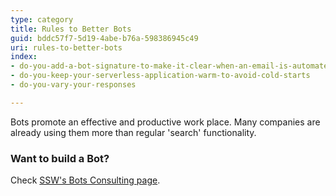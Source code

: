 ```yaml
---
type: category
title: Rules to Better Bots
guid: bddc57f7-5d19-4abe-b76a-598386945c49
uri: rules-to-better-bots
index:
- do-you-add-a-bot-signature-to-make-it-clear-when-an-email-is-automated
- do-you-keep-your-serverless-application-warm-to-avoid-cold-starts
- do-you-vary-your-responses

---
```

Bots promote an effective and productive work place. Many companies are already using them more than regular 'search' functionality.

### Want to build a Bot? 

Check [SSW's Bots Consulting page](https&#58;//www.ssw.com.au/ssw/Consulting/Bots.aspx).

